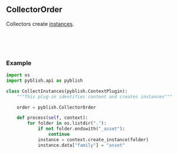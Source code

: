 ## CollectorOrder

Collectors create [instances](pages/Instance.md).

<br>
<br>
<br>

### Example

```python
import os
import pyblish.api as pyblish

class CollectInstances(pyblish.ContextPlugin):
    """This plug-in identifies content and creates instances"""

    order = pyblish.CollectorOrder

    def process(self, context):
        for folder in os.listdir("."):
            if not folder.endswith("_asset"):
                continue
            instance = context.create_instance(folder)
            instance.data["family"] = "asset"
```
